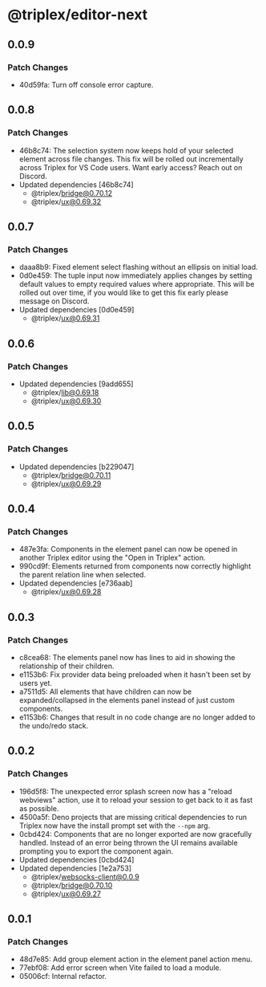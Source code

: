 # @triplex/editor-next

## 0.0.9

### Patch Changes

- 40d59fa: Turn off console error capture.

## 0.0.8

### Patch Changes

- 46b8c74: The selection system now keeps hold of your selected element across file changes. This fix will be rolled out incrementally across Triplex for VS Code users. Want early access? Reach out on Discord.
- Updated dependencies [46b8c74]
  - @triplex/bridge@0.70.12
  - @triplex/ux@0.69.32

## 0.0.7

### Patch Changes

- daaa8b9: Fixed element select flashing without an ellipsis on initial load.
- 0d0e459: The tuple input now immediately applies changes by setting default values to empty required values where appropriate. This will be rolled out over time, if you would like to get this fix early please message on Discord.
- Updated dependencies [0d0e459]
  - @triplex/ux@0.69.31

## 0.0.6

### Patch Changes

- Updated dependencies [9add655]
  - @triplex/lib@0.69.18
  - @triplex/ux@0.69.30

## 0.0.5

### Patch Changes

- Updated dependencies [b229047]
  - @triplex/bridge@0.70.11
  - @triplex/ux@0.69.29

## 0.0.4

### Patch Changes

- 487e3fa: Components in the element panel can now be opened in another Triplex editor using the "Open in Triplex" action.
- 990cd9f: Elements returned from components now correctly highlight the parent relation line when selected.
- Updated dependencies [e736aab]
  - @triplex/ux@0.69.28

## 0.0.3

### Patch Changes

- c8cea68: The elements panel now has lines to aid in showing the relationship of their children.
- e1153b6: Fix provider data being preloaded when it hasn't been set by users yet.
- a7511d5: All elements that have children can now be expanded/collapsed in the elements panel instead of just custom components.
- e1153b6: Changes that result in no code change are no longer added to the undo/redo stack.

## 0.0.2

### Patch Changes

- 196d5f8: The unexpected error splash screen now has a "reload webviews" action, use it to reload your session to get back to it as fast as possible.
- 4500a5f: Deno projects that are missing critical dependencies to run Triplex now have the install prompt set with the `--npm` arg.
- 0cbd424: Components that are no longer exported are now gracefully handled. Instead of an error being thrown the UI remains available prompting you to export the component again.
- Updated dependencies [0cbd424]
- Updated dependencies [1e2a753]
  - @triplex/websocks-client@0.0.9
  - @triplex/bridge@0.70.10
  - @triplex/ux@0.69.27

## 0.0.1

### Patch Changes

- 48d7e85: Add group element action in the element panel action menu.
- 77ebf08: Add error screen when Vite failed to load a module.
- 05006cf: Internal refactor.
